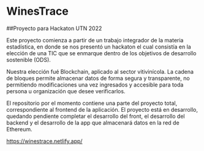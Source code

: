 # WinesTrace

##Proyecto para Hackaton UTN 2022

Este proyecto comienza a partir de un trabajo integrador de la materia estadística, en donde se nos presentó un hackaton el cual consistía en la elección de una TIC que se enmarque dentro de los objetivos de desarrollo sostenible (ODS).

Nuestra elección fué Blockchain, aplicado al sector vitivinícola. La cadena de bloques permite almacenar datos de forma segura y transparente, no permitiendo modificaciones una vez ingresados y accesible para toda persona u organización que desee verificarlos.

El repositorio por el momento contiene una parte del proyecto total, correspondiente al frontend de la aplicación.
El proyecto está en desarrollo, quedando pendiente completar el desarrollo del front, el desarrollo del backend y el desarrollo de la app que almacenará datos en la red de Ethereum.

https://winestrace.netlify.app/




